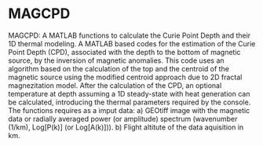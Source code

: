 # MAGCPD

MAGCPD: A MATLAB functions to calculate the Curie Point Depth and their 1D thermal modeling.
A MATLAB based codes for the estimation of the Curie Point Depth (CPD), associated with the depth to the bottom of magnetic source, by the inversion of magnetic anomalies.
This code uses an algorithm based on the calculation of the top and the centroid of the magnetic source using the modified centroid approach due to 2D fractal magnezitation model.
After the calculation of the CPD, an optional temperature at depth assuming a 1D steady-state with heat generation can be calculated, introducing the thermal parameters required by the console. 
The functions requires as a imput data:
a) GEOtiff image with the magnetic data or radially averaged power (or amplitude) spectrum (wavenumber (1/km), Log[P(k)] (or Log[A(k)])).
b) Flight altitute of the data aquisition in km.
